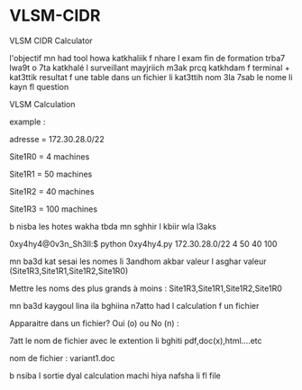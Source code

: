 # VLSM-CIDR
VLSM CIDR Calculator

l'objectif mn had tool howa katkhaliik f nhare l exam fin de formation trba7 lwa9t o 7ta katkhalé l surveillant mayjriich m3ak prcq katkhdam f terminal + kat3ttik resultat f une table dans un fichier li kat3ttih nom 3la 7sab le nome li kayn fl question 


VLSM Calculation 


example : 


adresse = 172.30.28.0/22


Site1R0 = 4 machines

Site1R1 = 50 machines

Site1R2 = 40 machines

Site1R3 = 100 machines

b nisba les hotes wakha tbda mn sghhir l kbiir wla l3aks 

0xy4hy4@0v3n_Sh3ll:$ python 0xy4hy4.py 172.30.28.0/22 4 50 40 100 





mn ba3d kat sesai les nomes li 3andhom akbar valeur l asghar valeur (Site1R3,Site1R1,Site1R2,Site1R0)

Mettre les noms des plus grands à moins : Site1R3,Site1R1,Site1R2,Site1R0

mn ba3d kaygoul lina ila bghiina n7atto had l calculation f un fichier 

Apparaitre dans un fichier? Oui (o) ou No (n) : 

7att le nom de fichier avec le extention li bghiti pdf,doc(x),html....etc 

nom de fichier : variant1.doc

b nsiba l sortie dyal calculation machi hiya nafsha li fl file 

